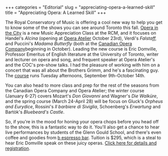 +++
categories = "Editorial"
slug = "appreciating-opera-a-learned-skill"
title = "Appreciating Opera: A Learned Skill"
+++

The Royal Conservatory of Music is offering a cool new way to help you get to know some of the shows you can see around Toronto this fall. [Opera in the City](http://files.rc.mu/RoyalConservatorySchool/2014/Jul30/NEWMusicAppreciationClasses_3.html) is a new Music Appreciation Class at the RCM, and it focuses on Handel's _Alcina_ (opening at [Opera Atelier](http://www.operaatelier.com/season/14-15-season/) October 23rd), Verdi's _Falstaff,_ and Puccini's _Madama Butterfly_ (both at the [Canadian Opera Company](http://www.coc.ca/PerformancesAndTickets/1415Season.aspx)beginning in October). Leading the new course is Eric Domville, Professor Emeritus of English literature at the University of Toronto, writer and lecturer on opera and song, and frequent speaker at Opera Atelier's and the COC's pre-show talks. I had the pleasure of working with him on a concert that was all about the Brothers Grimm, and he's a fascinating guy. The [course](http://files.rc.mu/RoyalConservatorySchool/2014/Jul30/NEWMusicAppreciationClasses_3.html) runs Tuesday afternoons, September 9th-October 14th.

You can also head to more class and prep for the rest of the seasons from the Canadian Opera Company and Opera Atelier; the winter course (January 6-27) covers Mozart's _Don Giovanni_ and Wagner's _Die Walküre_, and the spring course (March 24-April 28) will be focus on Gluck's _Orpheus and Eurydice_, Rossini's _Il barbiere di Siviglia_, Schoenberg's _Erwartung_ and Bartòk's _Bluebeard's Castle_.

So, if you're in the mood for honing your opera chops before you head off to the show, this is a fantastic way to do it. You'll also get a chance to hear live performances by students of the Glenn Gould School, and there's even coffee and goodies from [b espresso bar](http://bespressobar.ca/). Tuition is $295, which is a steal to hear Eric Domville speak on these juicy operas. [Click here for details and registration](http://files.rc.mu/RoyalConservatorySchool/2014/Jul30/NEWMusicAppreciationClasses_3.html).
